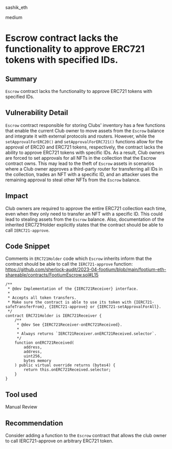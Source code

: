 sashik_eth

medium

# Escrow contract lacks the functionality to approve ERC721 tokens with specified IDs.

## Summary

`Escrow` contract lacks the functionality to approve ERC721 tokens with specified IDs.

## Vulnerability Detail

`Escrow` contract responsible for storing Clubs' inventory has a few functions that enable the current Club owner to move assets from the `Escrow` balance and integrate it with external protocols and routers. 
However, while the `setApprovalForERC20()` and `setApprovalForERC721()` functions allow for the approval of ERC20 and ERC721 tokens, respectively, the contract lacks the ability to approve ERC721 tokens with specific IDs. As a result, Club owners are forced to set approvals for all NFTs in the collection that the Escrow contract owns. 
This may lead to the theft of `Escrow` assets in scenarios where a Club owner approves a third-party router for transferring all IDs in the collection, trades an NFT with a specific ID, and an attacker uses the remaining approval to steal other NFTs from the `Escrow` balance.

## Impact

Club owners are required to approve the entire ERC721 collection each time, even when they only need to transfer an NFT with a specific ID. This could lead to stealing assets from the `Escrow` balance. Also, documentation of the inherited ERC721Holder explicitly states that the contract should be able to call `IERC721-approve`.

## Code Snippet

Comments in `ERC721Holder` code which `Escrow` inherits inform that the contract should be able to call the `IERC721-approve` function:
https://github.com/sherlock-audit/2023-04-footium/blob/main/footium-eth-shareable/contracts/FootiumEscrow.sol#L15
```solidity
/**
 * @dev Implementation of the {IERC721Receiver} interface.
 *
 * Accepts all token transfers.
 * Make sure the contract is able to use its token with {IERC721-safeTransferFrom}, {IERC721-approve} or {IERC721-setApprovalForAll}.
 */
contract ERC721Holder is IERC721Receiver {
    /**
     * @dev See {IERC721Receiver-onERC721Received}.
     *
     * Always returns `IERC721Receiver.onERC721Received.selector`.
     */
    function onERC721Received(
        address,
        address,
        uint256,
        bytes memory
    ) public virtual override returns (bytes4) {
        return this.onERC721Received.selector;
    }
}
```

## Tool used

Manual Review

## Recommendation

Consider adding a function to the `Escrow` contract that allows the club owner to call IERC721-approve on arbitrary ERC721 token.
